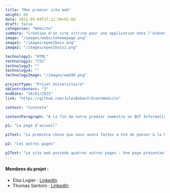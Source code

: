 ```yaml
---
title: "Mon premier site web"
weight: 60
date: 2022-05-04T17:12:30+02:00
draft: false
categories: "Website"
summary: "Création d'un site vitrine pour une application dans l'événementiel."
image: "/images/websitehomepage.png"
image1: "/images/epee2bois.png"
image2: "/images/epee2bois2.png"

technology1: "HTML"
technology2: "CSS"
technology3: ""
technology4: ""
technologyImage: "/images/web96.png"

projectType: "Projet Universitaire"
nbContributors: "3"
endDate: "10/01/2022"
link: "https://github.com/JulesBobeuf/EventWebsite"

context: "Contexte"

contextParagraph: "A la fin de notre premier semestre en BUT Informatique, nous devions créer un site vitrine pour une entreprise dans l'évènem entiel que nous avions créée au préalable. Pour ce faire, nous étions en groupe de 3 étudiants. J'étais avec Elsa Logier, et Thomas Santoro. Nous ne pouvions seulement utiliser de l'HTML et du CSS, ainsi que nos connaissance, car bootstrap était interdit. Nous n'avions pas eu beaucoups de cour en HTML/CSS, ce qui a beaucoup compliqué la tache, car le site web devait être beau, responsive et fonctionel, en un cour lapse de temps."

p1: "La page d'accueil"

p1Text: "La première chose que nous avons faites a été de penser à la homepage. Nous avons décider de mettre une photo de fond, avec que le nom de notre entreprise par dessus. Ensuite, lorsque l'on scrolle, on peut acceder aux boutons nous dirigeants vers les autres pages du site. Il y a aussi une barre de navigation, qui dirige l'utilisateur vers les sections respective. Enfin, il y avait un pied de page, simple, avec nos contactes."

p2: "Les autres pages"

p2Text: "Le site web possède quatres autres pages : Une page présentant les produits, une autre annonçant les prix, une troisième à propos des créateurs, et enfin une page de contact. Toutes ses pages contenaient un menu de navigation redirigeant vers les autres pages."
---
```


#### Membres du projet :
- Elsa Logier : [LinkedIn](https://www.linkedin.com/in/elsa-logier-2bb692254/)
- Thomas Santoro  : [LinkedIn](https://www.linkedin.com/in/thomas-santoro/)